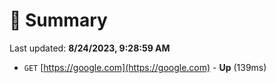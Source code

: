 # 📖 Summary
Last updated: **8/24/2023, 9:28:59 AM**

- `GET` [https://google.com](https://google.com) - **Up** (139ms)

